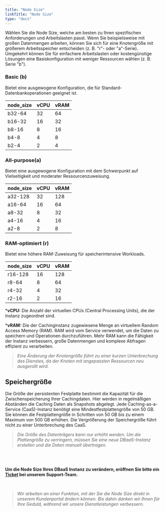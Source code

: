 ```yaml
---
title: "Node Size"
linkTitle: "Node Size"
type: "docs"
---
```


Wählen Sie die Node Size, welche am besten zu Ihren spezifischen Anforderungen und Arbeitslasten passt. Wenn Sie beispielsweise mit großen Datenmengen arbeiten, können Sie sich für eine Knotengröße mit größerem Arbeitsspeicher entscheiden (z. B. "r"- oder "a"-Serie). Umgekehrt können Sie für einfachere Arbeitslasten oder kostengünstige Lösungen eine Basiskonfiguration mit weniger Ressourcen wählen (z. B. Serie "b").

### Basic (b)

Bietet eine ausgewogene Konfiguration, die für Standard-Datenbankoperationen geeignet ist.

| node_size | vCPU | vRAM |
|-----------|------|------|
| b32-64 | 32 | 64 |
| b16-32 | 16 | 32 |
| b8-16 | 8 | 16 |
| b4-8 | 4 | 8 |
| b2-4 | 2 | 4 |

### All-purpose(a)

Bietet eine ausgewogene Konfiguration mit dem Schwerpunkt auf Vielseitigkeit und moderater Ressourcenzuweisung.

| node_size | vCPU | vRAM |
|-----------|------|------|
| a32-128 | 32 | 128 |
| a16-64 | 16 | 64 |
| a8-32 | 8 | 32 |
| a4-16 | 4 | 16 |
| a2-8 | 2 | 8 |

### RAM-optimiert (r)

Bietet eine höhere RAM-Zuweisung für speicherintensive Workloads.

| node_size | vCPU | vRAM |
|-----------|------|------|
| r16-128 | 16 | 128 |
| r8-64 | 8 | 64 |
| r4-32 | 4 | 32 |
| r2-16 | 2 | 16 |

***vCPU:** Die Anzahl der virtuellen CPUs (Central Processing Units), die der Instanz zugeordnet sind.

***vRAM:** Die der Cachinginstanz zugewiesene Menge an virtuellem Random Access Memory (RAM). RAM wird vom Service verwendet, um die Daten zu speichern und Operationen durchzuführen. Mehr RAM kann die Fähigkeit der Instanz  verbessern, große Datenmengen und komplexe Abfragen effizient zu verarbeiten.

> *Eine Änderung der Knotengröße führt zu einer kurzen Unterbrechung des Dienstes, da der Knoten mit angepassten Ressourcen neu ausgerollt wird.*

## Speichergröße

Die Größe der persistenten Festplatte bestimmt die Kapazität für die Zwischenspeicherung Ihrer Cachingdaten. Hier werden in regelmäßigen Abständen die Caching Daten als Snapshots abgelegt. Jede Caching-as-a-Service (CaaS)-Instanz benötigt eine Mindestfestplattengröße von 50 GB. Sie können die Festplattengröße in Schritten von 50 GB bis zu einem Maximum von 500 GB erhöhen. Die Vergrößerung der Speichergröße führt nicht zu einer Unterbrechung des CaaS.

>*Die Größe des Datenträgers kann nur erhöht werden. Um die Plattengröße zu verringern, müssen Sie eine neue DBaaS-Instanz erstellen und die Daten manuell übertragen.*

<br><br>

**Um die Node Size Ihres DBaaS Instanz zu verändern, eröffnen Sie bitte ein [Ticket](https://customerservice.plusserver.com/support/ticket-create) bei unserem Support-Team.**

<br>

>*Wir arbeiten an einer Funktion, mit der Sie die Node Size direkt in unserem Kundenportal ändern können. Bis dahin danken wir Ihnen für Ihre Geduld, während wir unsere Dienstleistungen verbessern.*
